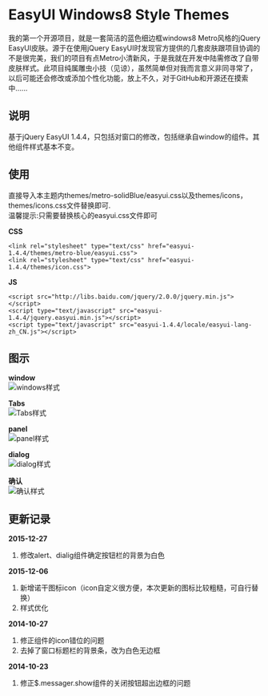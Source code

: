 EasyUI Windows8 Style Themes
================

我的第一个开源项目，就是一套简洁的蓝色细边框windows8 Metro风格的jQuery EasyUI皮肤。源于在使用jQuery EasyUI时发现官方提供的几套皮肤跟项目协调的不是很完美，我们的项目有点Metro小清新风，于是我就在开发中陆需修改了自带皮肤样式。此项目纯属雕虫小技（见谅），虽然简单但对我而言意义非同寻常了，以后可能还会修改或添加个性化功能，放上不久，对于GitHub和开源还在摸索中......

说明
----------------------
基于jQuery EasyUI 1.4.4，只包括对窗口的修改，包括继承自window的组件。其他组件样式基本不变。

使用
----------------------
直接导入本主题内themes/metro-solidBlue/easyui.css以及themes/icons，themes/icons.css文件替换即可.  
温馨提示:只需要替换核心的easyui.css文件即可  

**CSS**  
```
<link rel="stylesheet" type="text/css" href="easyui-1.4.4/themes/metro-blue/easyui.css">
<link rel="stylesheet" type="text/css" href="easyui-1.4.4/themes/icon.css">
```

**JS**  
```
<script src="http://libs.baidu.com/jquery/2.0.0/jquery.min.js"></script>
<script type="text/javascript" src="easyui-1.4.4/jquery.easyui.min.js"></script>
<script type="text/javascript" src="easyui-1.4.4/locale/easyui-lang-zh_CN.js"></script>
```

图示
----------------------
**window**  
![windows样式](http://dunizb.b0.upaiyun.com/p/eui-solid-blue/window.PNG "windows样式")  

**Tabs**  
![Tabs样式](http://dunizb.b0.upaiyun.com/p/eui-solid-blue/tabs.PNG "Tabs样式")

**panel**  
![panel样式](http://dunizb.b0.upaiyun.com/p/eui-solid-blue/panel.PNG "panel样式")

**dialog**  
![dialog样式](http://dunizb.b0.upaiyun.com/p/eui-solid-blue/dialog.PNG "dialog对话框样式")

**确认**  
![确认样式](http://dunizb.b0.upaiyun.com/p/eui-solid-blue/确认.PNG  "确认对话框样式")


更新记录
----------------------
**2015-12-27**  
 1. 修改alert、dialig组件确定按钮栏的背景为白色

**2015-12-06**  
 1. 新增诺干图标icon（icon自定义很方便，本次更新的图标比较粗糙，可自行替换）
 2. 样式优化

**2014-10-27**  
 1. 修正组件的icon错位的问题
 2. 去掉了窗口标题栏的背景条，改为白色无边框

**2014-10-23**  
 1. 修正$.messager.show组件的关闭按钮超出边框的问题